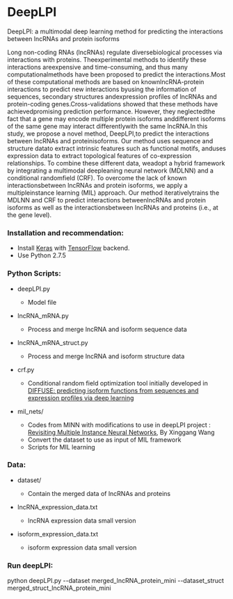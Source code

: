 # DeepLPI

DeepLPI: a multimodal deep learning method for predicting the interactions between lncRNAs and protein isoforms

Long   non-coding   RNAs   (lncRNAs)   regulate   diversebiological   processes   via   interactions   with   proteins.   Theexperimental   methods   to   identify   these   interactions   areexpensive and time-consuming, and thus many computationalmethods  have  been  proposed  to  predict  the  interactions.Most  of  these  computational  methods  are  based  on  knownlncRNA-protein  interactions  to  predict  new  interactions  byusing the information of sequences, secondary structures andexpression  profiles  of  lncRNAs  and  protein-coding  genes.Cross-validations  showed  that  these  methods  have  achievedpromising  prediction  performance.  However,  they  neglectedthe fact that a gene may encode multiple protein isoforms anddifferent isoforms of the same gene may interact differentlywith the same lncRNA.In  this  study,  we  propose  a  novel  method,  DeepLPI,to  predict  the  interactions  between  lncRNAs  and  proteinisoforms.   Our   method   uses   sequence   and   structure   datato  extract  intrinsic  features  such  as  functional  motifs,  anduses  expression  data  to  extract  topological  features  of  co-expression relationships. To combine these different data, weadopt a hybrid framework by integrating a multimodal deepleaning neural network (MDLNN) and a conditional randomfield  (CRF).  To  overcome  the  lack  of  known  interactionsbetween lncRNAs and protein isoforms, we apply a multipleinstance  learning  (MIL)  approach.  Our  method  iterativelytrains the MDLNN and CRF to predict interactions betweenlncRNAs  and  protein  isoforms  as  well  as  the  interactionsbetween lncRNAs and proteins (i.e., at the gene level).


### Installation and recommendation: 
- Install [Keras](https://keras.io/) with [TensorFlow](https://keras.io/backend/) backend.
- Use Python 2.7.5

### Python Scripts:
- deepLPI.py
  - Model file

- lncRNA_mRNA.py
  - Process and merge lncRNA and isoform sequence data

- lncRNA_mRNA_struct.py
  - Process and merge lncRNA and isoform structure data

- crf.py
  - Conditional random field optimization tool initially developed in [DIFFUSE: predicting isoform functions from sequences and expression profiles via deep learning](https://doi.org/10.1093/bioinformatics/btz367) 

- mil_nets/
  - Codes from MINN with modifications to use in deepLPI project : [Revisiting Multiple Instance Neural Networks](http://mclab.eic.hust.edu.cn/~xwang/index.htm), By Xinggang Wang
  - Convert the dataset to use as input of MIL framework  
  - Scripts for MIL learning


### Data:
- dataset/
  - Contain the merged data of lncRNAs and proteins

- lncRNA_expression_data.txt
  - lncRNA expression data small version

- isoform_expression_data.txt
  - isoform expression data small version


### Run deepLPI:
python deepLPI.py --dataset merged_lncRNA_protein_mini --dataset_struct merged_struct_lncRNA_protein_mini





